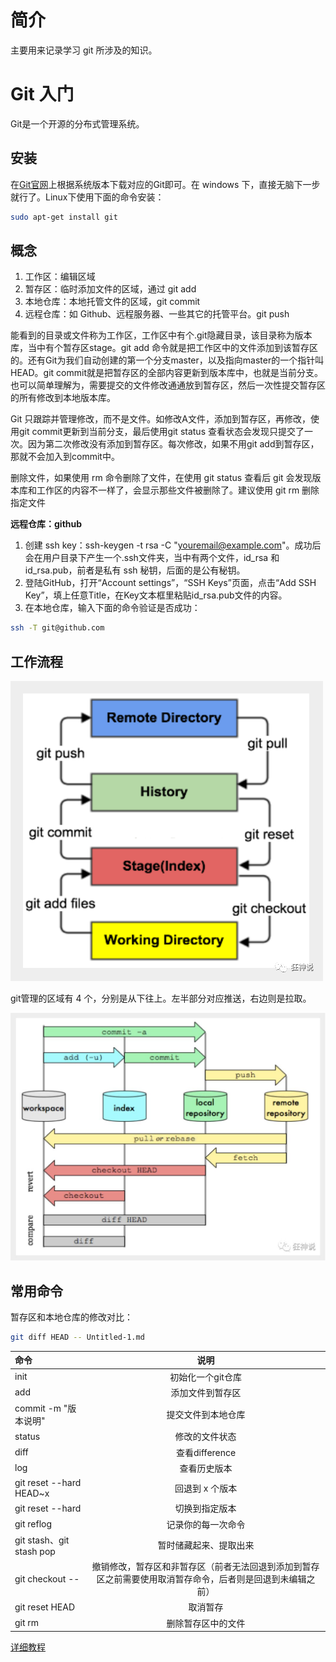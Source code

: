 # 简介
主要用来记录学习 git 所涉及的知识。



# Git 入门
Git是一个开源的分布式管理系统。



## 安装
在[Git官网](https://git-scm.com/)上根据系统版本下载对应的Git即可。在 windows 下，直接无脑下一步就行了。Linux下使用下面的命令安装：

```bash
sudo apt-get install git
```



## 概念
1. 工作区：编辑区域
2. 暂存区：临时添加文件的区域，通过 git add
3. 本地仓库：本地托管文件的区域，git commit
4. 远程仓库：如 Github、远程服务器、一些其它的托管平台。git push


能看到的目录或文件称为工作区，工作区中有个.git隐藏目录，该目录称为版本库，当中有个暂存区stage。git add 命令就是把工作区中的文件添加到该暂存区的。还有Git为我们自动创建的第一个分支master，以及指向master的一个指针叫HEAD。git commit就是把暂存区的全部内容更新到版本库中，也就是当前分支。也可以简单理解为，需要提交的文件修改通通放到暂存区，然后一次性提交暂存区的所有修改到本地版本库。

Git 只跟踪并管理修改，而不是文件。如修改A文件，添加到暂存区，再修改，使用git commit更新到当前分支，最后使用git status 查看状态会发现只提交了一次。因为第二次修改没有添加到暂存区。每次修改，如果不用git add到暂存区，那就不会加入到commit中。

删除文件，如果使用 rm 命令删除了文件，在使用 git status 查看后 git 会发现版本库和工作区的内容不一样了，会显示那些文件被删除了。建议使用 git rm 删除指定文件

__远程仓库：github__
1. 创建 ssh key：ssh-keygen -t rsa -C "youremail@example.com"。成功后会在用户目录下产生一个.ssh文件夹，当中有两个文件，id_rsa 和 id_rsa.pub，前者是私有 ssh 秘钥，后面的是公有秘钥。
2. 登陆GitHub，打开“Account settings”，“SSH Keys”页面，点击“Add SSH Key”，填上任意Title，在Key文本框里粘贴id_rsa.pub文件的内容。
3. 在本地仓库，输入下面的命令验证是否成功：

```bash
ssh -T git@github.com
```



## 工作流程
![工作流程](image/git工作流程.png "Git工作流程")

git管理的区域有 4 个，分别是从下往上。左半部分对应推送，右边则是拉取。

![工作流程](image/git工作流程.jpg "Git工作流程")



## 常用命令
暂存区和本地仓库的修改对比：
   ```bash
   git diff HEAD -- Untitled-1.md
   ```

|   命令   |   说明 |
|   :--    |   :--: |
|   init   |   初始化一个git仓库    |
|   add    |   添加文件到暂存区 |
|   commit -m "版本说明"   |  提交文件到本地仓库    |
|   status |   修改的文件状态   |
|   diff|查看difference |
|   log    |   查看历史版本 |
|   git reset --hard HEAD~x |   回退到 x 个版本 |
|   git reset --hard <commit id>    |  切换到指定版本   |
|   git reflog  |    记录你的每一次命令   |
|   git stash、git stash pop    |  暂时储藏起来、提取出来   |
|   git checkout -- <file>  |    撤销修改，暂存区和非暂存区（前者无法回退到添加到暂存区之前需要使用取消暂存命令，后者则是回退到未编辑之前）|
|   git reset HEAD <file>   | 取消暂存 |
|   git rm <file>   | 删除暂存区中的文件   |


[详细教程](https://www.liaoxuefeng.com/wiki/896043488029600)